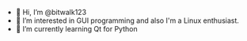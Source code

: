 - 👋 Hi, I’m @bitwalk123
- 👀 I’m interested in GUI programming and also I'm a Linux enthusiast.
- 🌱 I’m currently learning Qt for Python

<!---
bitwalk123/bitwalk123 is a ✨ special ✨ repository because its `README.md` (this file) appears on your GitHub profile.
You can click the Preview link to take a look at your changes.
--->
